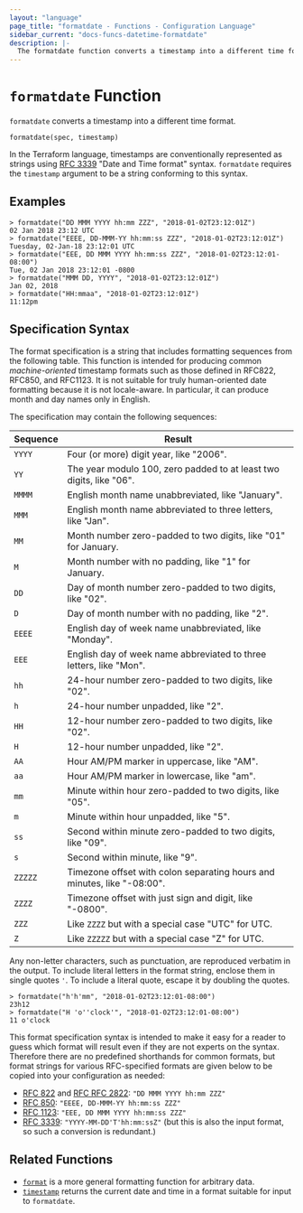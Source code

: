 ```yaml
---
layout: "language"
page_title: "formatdate - Functions - Configuration Language"
sidebar_current: "docs-funcs-datetime-formatdate"
description: |-
  The formatdate function converts a timestamp into a different time format.
---
```


# `formatdate` Function

`formatdate` converts a timestamp into a different time format.

```hcl
formatdate(spec, timestamp)
```

In the Terraform language, timestamps are conventionally represented as
strings using [RFC 3339](https://tools.ietf.org/html/rfc3339)
"Date and Time format" syntax. `formatdate` requires the `timestamp` argument
to be a string conforming to this syntax.

## Examples

```
> formatdate("DD MMM YYYY hh:mm ZZZ", "2018-01-02T23:12:01Z")
02 Jan 2018 23:12 UTC
> formatdate("EEEE, DD-MMM-YY hh:mm:ss ZZZ", "2018-01-02T23:12:01Z")
Tuesday, 02-Jan-18 23:12:01 UTC
> formatdate("EEE, DD MMM YYYY hh:mm:ss ZZZ", "2018-01-02T23:12:01-08:00")
Tue, 02 Jan 2018 23:12:01 -0800
> formatdate("MMM DD, YYYY", "2018-01-02T23:12:01Z")
Jan 02, 2018
> formatdate("HH:mmaa", "2018-01-02T23:12:01Z")
11:12pm
```

## Specification Syntax

The format specification is a string that includes formatting sequences from
the following table. This function is intended for producing common
_machine-oriented_ timestamp formats such as those defined in RFC822, RFC850,
and RFC1123. It is not suitable for truly human-oriented date formatting
because it is not locale-aware. In particular, it can produce month and day
names only in English.

The specification may contain the following sequences:

| Sequence | Result                                                                  |
| -------- | ----------------------------------------------------------------------- |
| `YYYY`   | Four (or more) digit year, like "2006".                                 |
| `YY`     | The year modulo 100, zero padded to at least two digits, like "06".     |
| `MMMM`   | English month name unabbreviated, like "January".                       |
| `MMM`    | English month name abbreviated to three letters, like "Jan".            |
| `MM`     | Month number zero-padded to two digits, like "01" for January.          |
| `M`      | Month number with no padding, like "1" for January.                     |
| `DD`     | Day of month number zero-padded to two digits, like "02".               |
| `D`      | Day of month number with no padding, like "2".                          |
| `EEEE`   | English day of week name unabbreviated, like "Monday".                  |
| `EEE`    | English day of week name abbreviated to three letters, like "Mon".      |
| `hh`     | 24-hour number zero-padded to two digits, like "02".                    |
| `h`      | 24-hour number unpadded, like "2".                                      |
| `HH`     | 12-hour number zero-padded to two digits, like "02".                    |
| `H`      | 12-hour number unpadded, like "2".                                      |
| `AA`     | Hour AM/PM marker in uppercase, like "AM".                              |
| `aa`     | Hour AM/PM marker in lowercase, like "am".                              |
| `mm`     | Minute within hour zero-padded to two digits, like "05".                |
| `m`      | Minute within hour unpadded, like "5".                                  |
| `ss`     | Second within minute zero-padded to two digits, like "09".              |
| `s`      | Second within minute, like "9".                                         |
| `ZZZZZ`  | Timezone offset with colon separating hours and minutes, like "-08:00". |
| `ZZZZ`   | Timezone offset with just sign and digit, like "-0800".                 |
| `ZZZ`    | Like `ZZZZ` but with a special case "UTC" for UTC.                      |
| `Z`      | Like `ZZZZZ` but with a special case "Z" for UTC.                       |

Any non-letter characters, such as punctuation, are reproduced verbatim in the
output. To include literal letters in the format string, enclose them in single
quotes `'`. To include a literal quote, escape it by doubling the quotes.

```
> formatdate("h'h'mm", "2018-01-02T23:12:01-08:00")
23h12
> formatdate("H 'o''clock'", "2018-01-02T23:12:01-08:00")
11 o'clock
```

This format specification syntax is intended to make it easy for a reader
to guess which format will result even if they are not experts on the syntax.
Therefore there are no predefined shorthands for common formats, but format
strings for various RFC-specified formats are given below to be copied into your
configuration as needed:

- [RFC 822](https://tools.ietf.org/html/rfc822#section-5) and
  [RFC RFC 2822](https://tools.ietf.org/html/rfc2822#section-3.3):
  `"DD MMM YYYY hh:mm ZZZ"`
- [RFC 850](https://tools.ietf.org/html/rfc850#section-2.1.4):
  `"EEEE, DD-MMM-YY hh:mm:ss ZZZ"`
- [RFC 1123](https://tools.ietf.org/html/rfc1123#section-5.2.14):
  `"EEE, DD MMM YYYY hh:mm:ss ZZZ"`
- [RFC 3339](https://tools.ietf.org/html/rfc3339):
  `"YYYY-MM-DD'T'hh:mm:ssZ"` (but this is also the input format, so such a
  conversion is redundant.)

## Related Functions

- [`format`](./format.html) is a more general formatting function for arbitrary
  data.
- [`timestamp`](./timestamp.html) returns the current date and time in a format
  suitable for input to `formatdate`.

